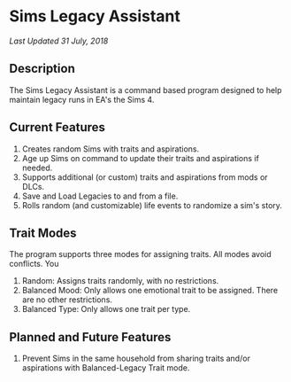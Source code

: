 # Sims Legacy Assistant
*Last Updated 31 July, 2018*<br/>

## Description
The Sims Legacy Assistant is a command based program designed to help maintain legacy runs in EA's the Sims 4.

## Current Features
1. Creates random Sims with traits and aspirations.
2. Age up Sims on command to update their traits and aspirations if needed.
3. Supports additional (or custom) traits and aspirations from mods or DLCs.
4. Save and Load Legacies to and from a file.
5. Rolls random (and customizable) life events to randomize a sim's story.

## Trait Modes
The program supports three modes for assigning traits. All modes avoid conflicts. You
1. Random: Assigns traits randomly, with no restrictions.
2. Balanced Mood: Only allows one emotional trait to be assigned. There are no other restrictions.
3. Balanced Type: Only allows one trait per type.

## Planned and Future Features
1. Prevent Sims in the same household from sharing traits and/or aspirations with Balanced-Legacy Trait mode.
